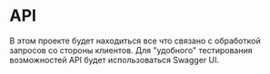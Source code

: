 # API
В этом проекте будет находиться все что связано с обработкой запросов со стороны клиентов. 
Для "удобного" тестирования возможностей API будет использоваться Swagger UI.
